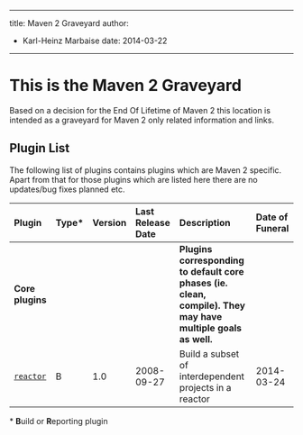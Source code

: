 ---

title: Maven 2 Graveyard
author: 
- Karl-Heinz Marbaise
date: 2014-03-22
----------------

<!--
Licensed to the Apache Software Foundation (ASF) under one
or more contributor license agreements.  See the NOTICE file
distributed with this work for additional information
regarding copyright ownership.  The ASF licenses this file
to you under the Apache License, Version 2.0 (the
"License"); you may not use this file except in compliance
with the License.  You may obtain a copy of the License at

http://www.apache.org/licenses/LICENSE-2.0

Unless required by applicable law or agreed to in writing,
software distributed under the License is distributed on an
"AS IS" BASIS, WITHOUT WARRANTIES OR CONDITIONS OF ANY
KIND, either express or implied.  See the License for the
specific language governing permissions and limitations
under the License.
-->

# This is the Maven 2 Graveyard

Based on a decision for the End Of Lifetime of Maven 2 this location is intended as a graveyard for Maven 2 only related information and links.

## Plugin List

The following list of plugins contains plugins which are Maven 2 specific. Apart from that for those plugins which are listed here there are no updates/bug fixes planned etc.

| **Plugin**                                   | **Type*** | **Version** | **Last Release Date** | **Description**                                        | **Date of Funeral** |
|:---------------------------------------------|:----------|:------------|:----------------------|:-------------------------------------------------------|:--------------------|
| **Core plugins**                                                                            |||| **Plugins corresponding to default core phases \(ie. clean, compile\). They may have multiple goals as well.** ||
| [ `reactor`](/plugins/maven-reactor-plugin/) | B         | 1\.0        | 2008-09-27            | Build a subset of interdependent projects in a reactor | 2014-03-24          |

\* **B**uild or **R**eporting plugin

